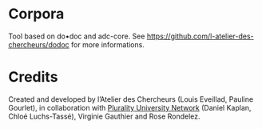 # Corpora

Tool based on do•doc and adc-core.
See https://github.com/l-atelier-des-chercheurs/dodoc for more informations.

# Credits

Created and developed by l’Atelier des Chercheurs (Louis Eveillad, Pauline Gourlet), in collaboration with [Plurality University Network](https://www.plurality-university.org/fr) (Daniel Kaplan, Chloé Luchs-Tassé), Virginie Gauthier and Rose Rondelez.
